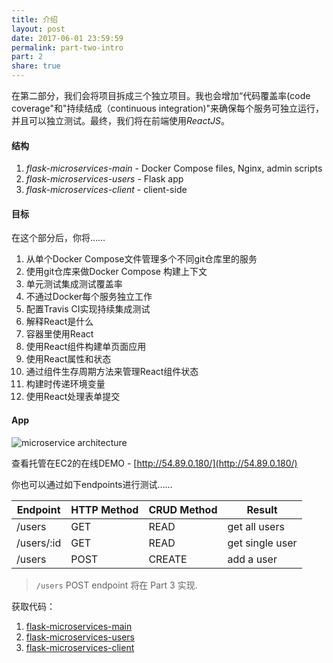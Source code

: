 ```yaml
---
title: 介绍
layout: post
date: 2017-06-01 23:59:59
permalink: part-two-intro
part: 2
share: true
---
```


在第二部分，我们会将项目拆成三个独立项目。我也会增加“代码覆盖率(code coverage"和"持续结成（continuous integration)"来确保每个服务可独立运行，并且可以独立测试。最终，我们将在前端使用*ReactJS*。


#### 结构

1. *flask-microservices-main* - Docker Compose files, Nginx, admin scripts
1. *flask-microservices-users* - Flask app
1. *flask-microservices-client* - client-side

#### 目标

在这个部分后，你将……

1. 从单个Docker Compose文件管理多个不同git仓库里的服务
1. 使用git仓库来做Docker Compose 构建上下文
1. 单元测试集成测试覆盖率
1. 不通过Docker每个服务独立工作
1. 配置Travis CI实现持续集成测试
1. 解释React是什么
1. 容器里使用React
1. 使用React组件构建单页面应用
1. 使用React属性和状态
1. 通过组件生存周期方法来管理React组件状态
1. 构建时传递环境变量
1. 使用React处理表单提交

#### App

<div style="text-align:left;">
  <img src="/assets/img/testdriven-architecture.png" style="max-width: 100%; border:0; box-shadow: none;" alt="microservice architecture">
</div>

查看托管在EC2的在线DEMO  - [http://54.89.0.180/](http://54.89.0.180/)

你也可以通过如下endpoints进行测试……

| Endpoint    | HTTP Method | CRUD Method | Result          |
|-------------|-------------|-------------|-----------------|
| /users      | GET         | READ        | get all users   |
| /users/:id  | GET         | READ        | get single user |
| /users      | POST        | CREATE      | add a user      |

> `/users` POST endpoint 将在 Part 3 实现.

获取代码：

1. [flask-microservices-main](https://github.com/realpython/flask-microservices-main/releases/tag/part2)
1. [flask-microservices-users](https://github.com/realpython/flask-microservices-users/releases/tag/part2)
1. [flask-microservices-client](https://github.com/realpython/flask-microservices-client/releases/tag/part2)
